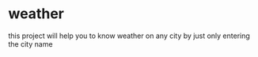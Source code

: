 # weather
this project will help you to know weather on any city by just only entering the city name
